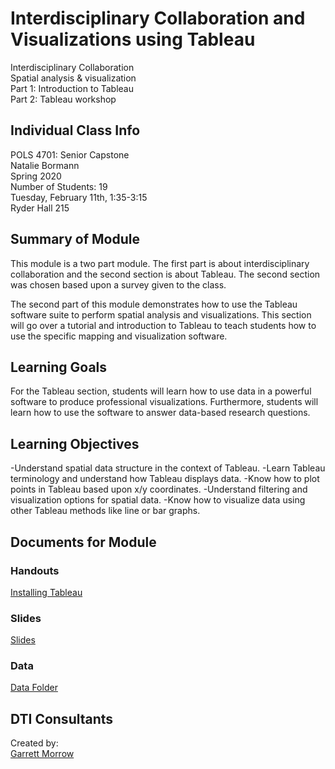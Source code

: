 # Interdisciplinary Collaboration and Visualizations using Tableau
Interdisciplinary Collaboration<br>
Spatial analysis & visualization<br>
Part 1: Introduction to Tableau<br>
Part 2: Tableau workshop<br>

## Individual Class Info
POLS 4701: Senior Capstone
<br>
Natalie Bormann
<br>
Spring 2020
<br>
Number of Students: 19
<br>
Tuesday, February 11th, 1:35-3:15
<br>
Ryder Hall 215<br>

## Summary of Module
This module is a two part module. The first part is about interdisciplinary collaboration and the second section is about Tableau. The second section was chosen based upon a survey given to the class.

The second part of this module demonstrates how to use the Tableau software suite to perform spatial analysis and visualizations. This section will go over a tutorial and introduction to Tableau to teach students how to use the specific mapping and visualization software.


## Learning Goals
For the Tableau section, students will learn how to use data in a powerful software to produce professional visualizations. Furthermore, students will learn how to use the software to answer data-based research questions.

## Learning Objectives
-Understand spatial data structure in the context of Tableau.
-Learn Tableau terminology and understand how Tableau displays data.
-Know how to plot points in Tableau based upon x/y coordinates.
-Understand filtering and visualization options for spatial data.
-Know how to visualize data using other Tableau methods like line or bar graphs.

## Documents for Module

### Handouts

[Installing Tableau](https://github.com/NULabNortheastern/digitalassignmentshowcase/blob/master/data_visualization/senior_capstone-spring2020-bormann/handout-installing-tableau.pdf)

### Slides
[Slides](https://github.com/NULabNortheastern/digitalassignmentshowcase/blob/master/data_visualization/senior_capstone-spring2020-bormann/slides.pdf)

### Data
[Data Folder](https://github.com/NULabNortheastern/digitalassignmentshowcase/tree/master/data_visualization/senior_capstone-spring2020-bormann/Data)

## DTI Consultants
Created by:<br>
[Garrett Morrow](morrow.g@husky.neu.edu)
